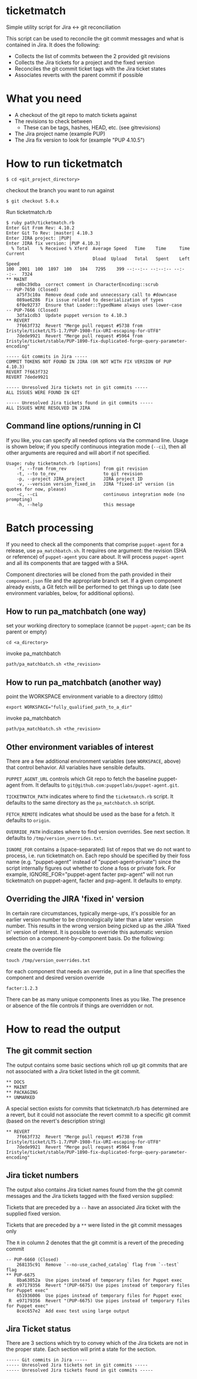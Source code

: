 # ticketmatch
Simple utility script for Jira &lt;-> git reconciliation

This script can be used to reconcile the git commit messages and what is contained in Jira. It does
the following:

* Collects the list of commits between the 2 provided git revisions
* Collects the Jira tickets for a project and the fixed version
* Reconciles the git commit ticket tags with the Jira ticket states
* Associates reverts with the parent commit if possible

# What you need

* A checkout of the git repo to match tickets against
* The revisions to check between
  * These can be tags, hashes, HEAD, etc. (see gitrevisions)
* The Jira project name (example PUP)
* The Jira fix version to look for (example "PUP 4.10.5")

# How to run ticketmatch

```$ cd <git_project_directory>  ```

checkout the branch you want to run against  

```$ git checkout 5.0.x  ```

Run ticketmatch.rb

```
$ ruby path/ticketmatch.rb  
Enter Git From Rev: 4.10.2
Enter Git To Rev: |master| 4.10.3
Enter JIRA project: |PUP|
Enter JIRA fix version: |PUP 4.10.3|
  % Total    % Received % Xferd  Average Speed   Time    Time     Time  Current
                                 Dload  Upload   Total   Spent    Left  Speed
100  2001  100  1897  100   104   7295    399 --:--:-- --:--:-- --:--:--  7324
** MAINT
    e8bc39dba  correct comment in CharacterEncoding::scrub
-- PUP-7650 (Closed)
    a75f3c10a  Remove dead code and unnecessary call to #downcase
    089ae6286  Fix issue related to deserialization of types
    6f0e92737  Ensure that Loader::TypedName always uses lower-case
-- PUP-7666 (Closed)
    3dfa1cdb3  Update puppet version to 4.10.3
** REVERT
    7f663f732  Revert "Merge pull request #5738 from Iristyle/ticket/LTS-1.7/PUP-1980-fix-URI-escaping-for-UTF8"
    7dede9921  Revert "Merge pull request #5964 from Iristyle/ticket/stable/PUP-1890-fix-duplicated-forge-query-parameter-encoding"

----- Git commits in Jira -----
COMMIT TOKENS NOT FOUND IN JIRA (OR NOT WITH FIX VERSION OF PUP 4.10.3)
REVERT 7f663f732
REVERT 7dede9921

----- Unresolved Jira tickets not in git commits -----
ALL ISSUES WERE FOUND IN GIT

----- Unresolved Jira tickets found in git commits -----
ALL ISSUES WERE RESOLVED IN JIRA
```
## Command line options/running in CI

If you like, you can specify all needed options via the command line. Usage is shown below; if you
specify continuous integration mode (`--ci`), then all other arguments are required and will abort
if not specified.

```
Usage: ruby ticketmatch.rb [options]
    -f, --from from_rev              from git revision
    -t, --to to_rev                  to git revision
    -p, --project JIRA_project       JIRA project ID
    -v, --version version_fixed_in   JIRA "fixed-in" version (in quotes for now, please)
    -c, --ci                         continuous integration mode (no prompting)
    -h, --help                       this message
```

# Batch processing

If you need to check all the components that comprise `puppet-agent` for a release, use
`pa_matchbatch.sh`. It requires one argument: the revision (SHA or reference) of `puppet-agent` you
care about. It will process `puppet-agent` and all its components that are tagged with a SHA.

Component directories will be cloned from the path provided in their `component.json` file and the
appropriate branch set. If a given component already exists, a Git fetch will be performed to get
things up to date (see environment variables, below, for additional options).

## How to run pa_matchbatch (one way)

set your working directory to someplace (cannot be `puppet-agent`; can be its parent or empty)

```cd <a_directory>```

invoke pa_matchbatch

```path/pa_matchbatch.sh <the_revision>```

## How to run pa_matchbatch (another way)

point the WORKSPACE environment variable to a directory (ditto)

```export WORKSPACE="fully_qualified_path_to_a_dir"```

invoke pa_matchbatch

```path/pa_matchbatch.sh <the_revision>```

## Other environment variables of interest

There are a few additional environment variables (see `WORKSPACE`, above) that control behavior. All
variables have sensible defaults.

`PUPPET_AGENT_URL` controls which Git repo to fetch the baseline puppet-agent from. It defaults to
`git@github.com:puppetlabs/puppet-agent.git`.

`TICKETMATCH_PATH` indicates where to find the `ticketmatch.rb` script. It defaults to the same
directory as the `pa_matchbatch.sh` script.

`FETCH_REMOTE` indicates what should be used as the base for a fetch. It defaults to `origin`.

`OVERRIDE_PATH` indicates where to find version overrides. See next section. It defaults to
`/tmp/version_overrides.txt`.

`IGNORE_FOR` contains a (space-separated) list of repos that we do not want to process, i.e.
run ticketmatch on. Each repo should be specified by their foss name (e.g. "puppet-agent" instead
of "puppet-agent-private") since the script internally figures out whether to clone a foss or private
fork. For example, IGNORE_FOR="puppet-agent facter pxp-agent" will not run ticketmatch on puppet-agent,
facter and pxp-agent. It defaults to empty.

## Overriding the JIRA 'fixed in' version

In certain rare circumstances, typically merge-ups, it's possible for an earlier version number to
be chronologically later than a later version number. This results in the wrong version being
picked up as the JIRA 'fixed in' version of interest. It is possible to override this automatic
version selection on a component-by-component basis. Do the following:

create the override file

```touch /tmp/version_overrides.txt```

for each component that needs an override, put in a line that specifies the component and desired
version override

```facter:1.2.3```

There can be as many unique components lines as you like. The presence or absence of the file
controls if things are overridden or not.

# How to read the output

## The git commit section

The output contains some basic sections which roll up git commits that are not associated with a
Jira ticket listed in the git commit.

```
** DOCS
** MAINT
** PACKAGING
** UNMARKED
```

A special section exists for commits that ticketmatch.rb has determined are a  revert, but it could
not associate the revert commit to a specific git commit (based on the revert's description string)

```
** REVERT
    7f663f732  Revert "Merge pull request #5738 from Iristyle/ticket/LTS-1.7/PUP-1980-fix-URI-escaping-for-UTF8"
    7dede9921  Revert "Merge pull request #5964 from Iristyle/ticket/stable/PUP-1890-fix-duplicated-forge-query-parameter-encoding"
```

## Jira ticket numbers

The output also contains Jira ticket names found from the the git commit messages and the Jira
tickets tagged with the fixed version supplied:

Tickets that are preceded by a `--` have an associated Jira ticket with the supplied fixed version.

Tickets that are preceded by a `**` were listed in the git commit messages only

The `R` in column 2 denotes that the git commit is a revert of the preceding commit

```
-- PUP-6660 (Closed)
    268135c91  Remove `--no-use_cached_catalog` flag from `--test` flag
** PUP-6675
    8ba63052a  Use pipes instead of temporary files for Puppet exec
 R  e97179356  Revert "(PUP-6675) Use pipes instead of temporary files for Puppet exec"
    651936006  Use pipes instead of temporary files for Puppet exec
 R  e97179356  Revert "(PUP-6675) Use pipes instead of temporary files for Puppet exec"
    8cec657e2  Add exec test using large output
```

## Jira Ticket status

There are 3 sections which try to convey which of the Jira tickets are not in the proper state. Each
section will print a state for the section.

```
----- Git commits in Jira -----
----- Unresolved Jira tickets not in git commits -----
----- Unresolved Jira tickets found in git commits -----
```

